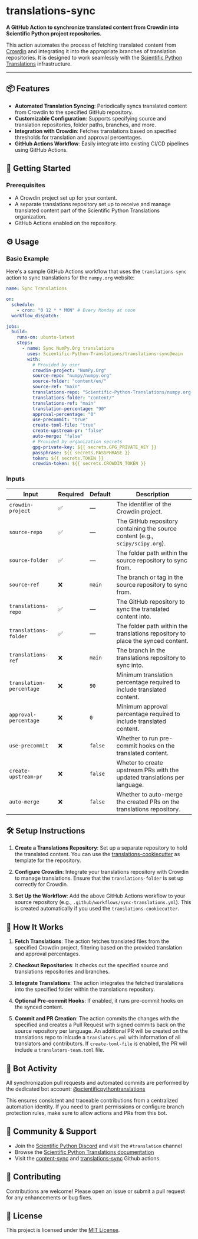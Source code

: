 # translations-sync

**A GitHub Action to synchronize translated content from Crowdin into Scientific Python project repositories.**

This action automates the process of fetching translated content from [Crowdin](https://crowdin.com/) and integrating it into the appropriate branches of translation repositories. It is designed to work seamlessly with the [Scientific Python Translations](https://scientific-python-translations.github.io/) infrastructure.

---

## 📦 Features

- **Automated Translation Syncing**: Periodically syncs translated content from Crowdin to the specified GitHub repository.
- **Customizable Configuration**: Supports specifying source and translation repositories, folder paths, branches, and more.
- **Integration with Crowdin**: Fetches translations based on specified thresholds for translation and approval percentages.
- **GitHub Actions Workflow**: Easily integrate into existing CI/CD pipelines using GitHub Actions.

## 🚀 Getting Started

### Prerequisites

- A Crowdin project set up for your content.
- A separate translations repository set up to receive and manage translated content part of the Scientific Python Translations organization.
- GitHub Actions enabled on the repository.

## ⚙️ Usage

### Basic Example

Here's a sample GitHub Actions workflow that uses the `translations-sync` action to sync translations for the `numpy.org` website:

```yaml
name: Sync Translations

on:
  schedule:
    - cron: "0 12 * * MON" # Every Monday at noon
  workflow_dispatch:

jobs:
  build:
    runs-on: ubuntu-latest
    steps:
      - name: Sync NumPy.Org translations
        uses: Scientific-Python-Translations/translations-sync@main
        with:
          # Provided by user
          crowdin-project: "NumPy.Org"
          source-repo: "numpy/numpy.org"
          source-folder: "content/en/"
          source-ref: "main"
          translations-repo: "Scientific-Python-Translations/numpy.org-translations"
          translations-folder: "content/"
          translations-ref: "main"
          translation-percentage: "90"
          approval-percentage: "0"
          use-precommit: "true"
          create-toml-file: "true"
          create-upstream-pr: "false"
          auto-merge: "false"
          # Provided by organization secrets
          gpg-private-key: ${{ secrets.GPG_PRIVATE_KEY }}
          passphrase: ${{ secrets.PASSPHRASE }}
          token: ${{ secrets.TOKEN }}
          crowdin-token: ${{ secrets.CROWDIN_TOKEN }}
```

### Inputs

| Input                    | Required | Default | Description                                                                     |
| ------------------------ | -------- | ------- | ------------------------------------------------------------------------------- |
| `crowdin-project`        | ✅       | —       | The identifier of the Crowdin project.                                          |
| `source-repo`            | ✅       | —       | The GitHub repository containing the source content (e.g., `scipy/scipy.org`).  |
| `source-folder`          | ✅       | —       | The folder path within the source repository to sync from.                      |
| `source-ref`             | ❌       | `main`  | The branch or tag in the source repository to sync from.                        |
| `translations-repo`      | ✅       | —       | The GitHub repository to sync the translated content into.                      |
| `translations-folder`    | ✅       | —       | The folder path within the translations repository to place the synced content. |
| `translations-ref`       | ❌       | `main`  | The branch in the translations repository to sync into.                         |
| `translation-percentage` | ❌       | `90`    | Minimum translation percentage required to include translated content.          |
| `approval-percentage`    | ❌       | `0`     | Minimum approval percentage required to include translated content.             |
| `use-precommit`          | ❌       | `false` | Whether to run pre-commit hooks on the translated content.                      |
| `create-upstream-pr`     | ❌       | `false` | Wheter to create upstream PRs with the updated translations per language.       |
| `auto-merge`             | ❌       | `false` | Whether to auto-merge the created PRs on the translations repository.           |

## 🛠️ Setup Instructions

1. **Create a Translations Repository**: Set up a separate repository to hold the translated content. You can use the [translations-cookiecutter](https://github.com/Scientific-Python-Translations/translations-cookiecutter) as template for the repository.

2. **Configure Crowdin**: Integrate your translations repository with Crowdin to manage translations. Ensure that the `translations-folder` is set up correctly for Crowdin.

3. **Set Up the Workflow**: Add the above GitHub Actions workflow to your source repository (e.g., `.github/workflows/sync-translations.yml`). This is created automatically if you used the `translations-cookiecutter`.

## 🔄 How It Works

1. **Fetch Translations**: The action fetches translated files from the specified Crowdin project, filtering based on the provided translation and approval percentages.

2. **Checkout Repositories**: It checks out the specified source and translations repositories and branches.

3. **Integrate Translations**: The action integrates the fetched translations into the specified folder within the translations repository.

4. **Optional Pre-commit Hooks**: If enabled, it runs pre-commit hooks on the synced content.

5. **Commit and PR Creation**: The action commits the changes with the specified and creates a Pull Request with signed commits back on the source repository per language. An additional PR will be created on the translations repo to inlcude a `translators.yml` with information of all translators and contributors. If `create-toml-file` is enabled, the PR will include a `translators-team.toml` file.

## 🤖 Bot Activity

All synchronization pull requests and automated commits are performed by the dedicated bot account:
[@scientificpythontranslations](https://github.com/scientificpythontranslations)

This ensures consistent and traceable contributions from a centralized automation identity.
If you need to grant permissions or configure branch protection rules, make sure to allow actions and PRs from this bot.

## 🙌 Community & Support

- Join the [Scientific Python Discord](https://scientific-python.org/community/) and visit the `#translation` channel
- Browse the [Scientific Python Translations documentation](https://scientific-python-translations.github.io/docs/)
- Visit the [content-sync](https://github.com/Scientific-Python-Translations/content-sync) and [translations-sync](https://github.com/Scientific-Python-Translations/translations-sync) Github actions.

## 🤝 Contributing

Contributions are welcome! Please open an issue or submit a pull request for any enhancements or bug fixes.

## 📄 License

This project is licensed under the [MIT License](LICENSE.txt).

